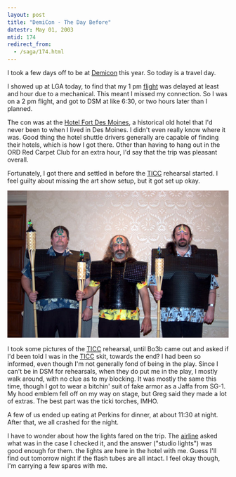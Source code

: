 ```yaml
---
layout: post
title: "DemiCon - The Day Before"
datestr: May 01, 2003
mtid: 174
redirect_from:
  - /saga/174.html
---
```


I took a few days off to be at <a href="http://www.demicon.org">Demicon</a> this year.
So today is a travel day.

I showed up at LGA today, to find that my 1 pm <a href="http://www.ual.com">flight</a>
was delayed at least and hour due to a mechanical.  This meant I missed my connection.
So I was on a 2 pm flight, and got to DSM at like 6:30, or two hours later than
I planned.

The con was at the <a href="http://www.hotelfortdesmoines.com/">Hotel Fort Des
Moines</a>, a historical old hotel that I'd never been to when I lived in Des Moines.
I didn't even really know where it was.  Good thing the hotel shuttle drivers
generally are capable of finding their hotels, which is how I got there.  Other
than having to hang out in the ORD Red Carpet Club for an extra hour, I'd say
that the trip was pleasant overall.

Fortunately, I got there and settled in before the
<a href="http://www.trans-iowa.org/">TICC</a> rehearsal started. I feel guilty
about missing the art show setup, but it got set up okay.

<img src="/pics/jaffa.jpg" />

I took some pictures of the
<a href="http://www.trans-iowa.org/">TICC</a> rehearsal, until Bo3b came out and
asked if I'd been told I was in the <a href="http://www.trans-iowa.org/">TICC</a>
skit, towards the end?  I had been so informed, even though I'm not generally
fond of being in the play.  Since I can't be in DSM for rehearsals, when they do
put me in the play, I mostly walk around, with no clue as to my blocking.  It was
mostly the same this time, though I got to wear a bitchin' suit of fake armor
as a Jaffa from SG-1.  My hood emblem fell off on my way on stage, but Greg
said they made a lot of extras.  The best part was the ticki torches, IMHO.

A few of us ended up eating at Perkins for dinner, at about 11:30 at night.
After that, we all crashed for the night.

I have to wonder about how the lights fared on the trip.
The <a href="http://www.ual.com">airline</a> asked what was in the case 
I checked it, and the answer ("studio lights") was good enough for them.
the lights are here in the hotel with me.  Guess I'll find out tomorrow
night if the flash tubes are all intact.  I feel okay though, I'm carrying
a few spares with me.

